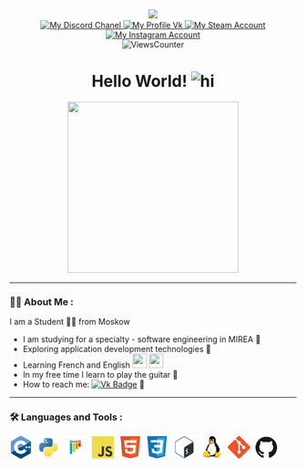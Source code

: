 <div id="header" align="center">
  <img src="https://media.giphy.com/media/wwg1suUiTbCY8H8vIA/giphy-downsized-large.gif" width="200"/>
  <div id="badges">
    <a href="https://discord.gg/UvEKet6d">
      <img src="https://img.shields.io/badge/Discord-purple?logo=discord&logoColor=white&style=for-the-badge" alt="My Discord Chanel"/>
    </a>
    <a href="https://vk.com/de_paris">
      <img src="https://img.shields.io/badge/VK-blue?logo=vk&logoColor=white&style=for-the-badge" alt="My Profile Vk"/>
    </a>
    <a href="https://steamcommunity.com/profiles/76561199093567738">
      <img src="https://img.shields.io/badge/Steam-gray?logo=steam&logoColor=white&style=for-the-badge" alt="My Steam Account"/>
    </a>
    <a href="">
      <img src="https://img.shields.io/badge/Instagram-pink?logo=instagram&logoColor=white&style=for-the-badge" alt="My Instagram Account"/>
    </a>
  </div>
  <img src="https://komarev.com/ghpvc/?username=IlyaShaparev&style=flat-circle&color=red" alt="ViewsCounter"/>
  <h1>
    Hello World!
    <img src="https://media.giphy.com/media/QynPOjBgLR5Ryg1qKJ/giphy.gif" alt="hi"/ width="40">
  </h1>
</div>
<div align="center">
  <img src="https://media.giphy.com/media/2ikwIgNrmPZICNmRyX/giphy.gif" width="300" height="300"/>
</div>

---

### :man_technologist: About Me :

I am a Student :man_student: from Moskow

- I am studying for a specialty - software engineering in MIREA :school:
- Exploring application development technologies :telescope:
- Learning French and English <img src="https://www.countryflagicons.com/FLAT/32/FR.png" width="25" height="25">  <img src="https://www.countryflagicons.com/FLAT/32/GB.png" width="25" height="25">
- In my free time I learn to play the guitar :guitar:
- How to reach me: [![Vk Badge](https://img.shields.io/badge/VK-blue?style=flat&logo=Vk&logoColor=white)](https://vk.com/de_paris) :email:

---

### :hammer_and_wrench: Languages and Tools :

<div>
  <img src="https://github.com/devicons/devicon/blob/master/icons/cplusplus/cplusplus-original.svg" title="C++" width="40" height="40" alt="C++"/>&nbsp
  <img src="https://github.com/devicons/devicon/blob/master/icons/python/python-original.svg" title="Python" width="40" height="40" alt="Python"/>&nbsp
  <img src="https://github.com/devicons/devicon/blob/master/icons/pytest/pytest-original.svg" title="Pytest" width="40" height="40" alt="Pytest"/>&nbsp
  <img src="https://github.com/devicons/devicon/blob/master/icons/javascript/javascript-original.svg" title="JS" width="40" height="40" alt="JS"/>&nbsp
  <img src="https://github.com/devicons/devicon/blob/master/icons/html5/html5-original.svg" title="HTML" width="40" height="40" alt="HTML"/>&nbsp
  <img src="https://github.com/devicons/devicon/blob/master/icons/css3/css3-original.svg" title="CSS3" width="40" height="40" alt="CSS3"/>&nbsp
  <img src="https://github.com/devicons/devicon/blob/master/icons/bash/bash-original.svg" title="Bash" width="40" height="40" alt="Bash"/>&nbsp
  <img src="https://github.com/devicons/devicon/blob/master/icons/linux/linux-original.svg" title="Linux" width="40" height="40" alt="Linux"/>&nbsp
  <img src="https://github.com/devicons/devicon/blob/master/icons/git/git-original.svg" title="Git" width="40" height="40" alt="Git"/>&nbsp
  <img src="https://github.com/devicons/devicon/blob/master/icons/github/github-original.svg" title="Github" width="40" height="40" alt="Github"/>&nbsp
</div>
